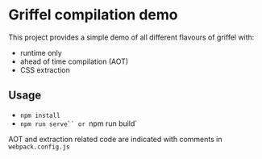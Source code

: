 # Griffel compilation demo

This project provides a simple demo of all different flavours of griffel with:
* runtime only
* ahead of time compilation (AOT)
* CSS extraction

## Usage

* `npm install`
* `npm run serve`` or `npm run build`

AOT and extraction related code are indicated with comments in `webpack.config.js`


